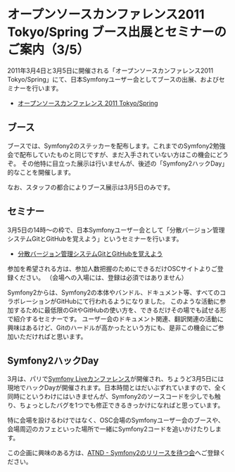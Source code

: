 オープンソースカンファレンス2011 Tokyo/Spring ブース出展とセミナーのご案内（3/5）
================================================================================

2011年3月4日と3月5日に開催される「オープンソースカンファレンス2011 Tokyo/Spring」にて、日本Symfonyユーザー会としてブースの出展、およびセミナーを行います。

 - [オープンソースカンファレンス 2011 Tokyo/Spring](http://www.ospn.jp/osc2011-spring/)


ブース
------

ブースでは、Symfony2のステッカーを配布します。これまでのSymfony2勉強会で配布していたものと同じですが、まだ入手されていない方はこの機会にどうぞ。
その他特に目立った展示は行いませんが、後述の「Symfony2ハックDay」的なことを開催します。

なお、スタッフの都合によりブース展示は3月5日のみです。


セミナー
--------

3月5日の14時〜の枠で、日本Symfonyユーザー会として「分散バージョン管理システムGitとGitHubを覚えよう」というセミナーを行います。

 - [分散バージョン管理システムGitとGitHubを覚えよう](http://www.ospn.jp/osc2011-spring/modules/eguide/event.php?eid=31)

参加を希望される方は、参加人数把握のためにできるだけOSCサイトよりご登録ください。
（会場への入場には、登録は必須ではありません）

Symfony2からは、Symfony2の本体やバンドル、ドキュメント等、すべてのコラボレーションがGitHubにて行われるようになりました。
このような活動に参加するために最低限のGitやGitHubの使い方を、できるだけその場でも試せる形で紹介するセミナーです。
ユーザー会のドキュメント関連、翻訳関連の活動に興味はあるけど、Gitのハードルが高かったという方にも、是非この機会にご参加いただければと思います。


Symfony2ハックDay
-----------------

3月は、パリで[Symfony Liveカンファレンス](http://www.symfony-live.com/paris)が開催され、ちょうど3月5日には現地でハックDayが開催されます。日本時間とはだいぶずれていますので、全く同時にというわけにはいきませんが、Symfony2のソースコードを少しでも触り、ちょっとしたバグを1つでも修正できるきっかけになればと思っています。

特に会場を設けるわけではなく、OSC会場のSymfonyユーザー会のブースや、会場周辺のカフェといった場所で一緒にSymfony2コードを追いかけたりします。

この企画に興味のある方は、[ATND - Symfony2のリリースを待つ会](http://atnd.org/events/12200)へご登録ください。


